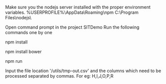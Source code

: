 Make sure you the nodejs server installed with the proper environment variables.
%USERPROFILE%\AppData\Roaming\npm
C:\Program Files\nodejs\

Open command prompt in the project SITDemo
Run the following commands one by one

npm install

npm install bower

npm run

Input the file location '/utils/tmp-out.csv' and the columns which need to be processed separated by commas. For eg: H,I,J,O,P,R
